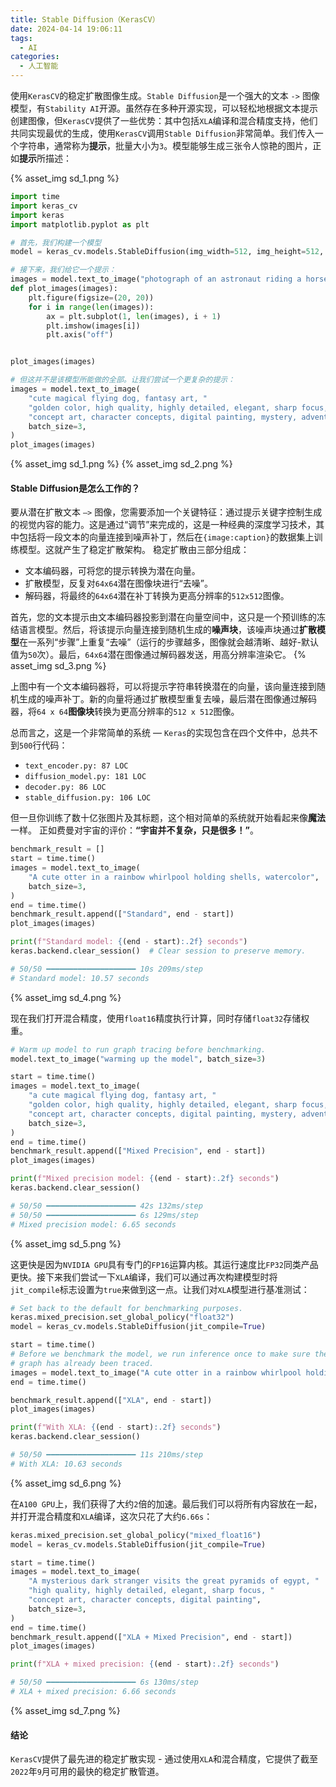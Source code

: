 ```yaml
---
title: Stable Diffusion（KerasCV）
date: 2024-04-14 19:06:11
tags:
  - AI
categories:
  - 人工智能
---
```


使用`KerasCV`的稳定扩散图像生成。`Stable Diffusion`是一个强大的文本 `->` 图像模型，有`Stability AI`开源。虽然存在多种开源实现，可以轻松地根据文本提示创建图像，但`KerasCV`提供了一些优势：其中包括`XLA`编译和混合精度支持，他们共同实现最优的生成，使用`KerasCV`调用`Stable Diffusion`非常简单。我们传入一个字符串，通常称为**提示**，批量大小为`3`。模型能够生成三张令人惊艳的图片，正如**提示**所描述：
<!-- more -->
{% asset_img sd_1.png %}

```python
import time
import keras_cv
import keras
import matplotlib.pyplot as plt

# 首先，我们构建一个模型
model = keras_cv.models.StableDiffusion(img_width=512, img_height=512, jit_compile=False)

# 接下来，我们给它一个提示：
images = model.text_to_image("photograph of an astronaut riding a horse", batch_size=3)
def plot_images(images):
    plt.figure(figsize=(20, 20))
    for i in range(len(images)):
        ax = plt.subplot(1, len(images), i + 1)
        plt.imshow(images[i])
        plt.axis("off")


plot_images(images)

# 但这并不是该模型所能做的全部。让我们尝试一个更复杂的提示：
images = model.text_to_image(
    "cute magical flying dog, fantasy art, "
    "golden color, high quality, highly detailed, elegant, sharp focus, "
    "concept art, character concepts, digital painting, mystery, adventure",
    batch_size=3,
)
plot_images(images)
```
{% asset_img sd_1.png %}
{% asset_img sd_2.png %}

#### Stable Diffusion是怎么工作的？

要从潜在扩散文本 `—>` 图像，您需要添加一个关键特征：通过提示关键字控制生成的视觉内容的能力。这是通过“调节”来完成的，这是一种经典的深度学习技术，其中包括将一段文本的向量连接到噪声补丁，然后在`{image:caption}`的数据集上训练模型。这就产生了稳定扩散架构。 稳定扩散由三部分组成：
- 文本编码器，可将您的提示转换为潜在向量。
- 扩散模型，反复对`64x64`潜在图像块进行“去噪”。
- 解码器，将最终的`64x64`潜在补丁转换为更高分辨率的`512x512`图像。

首先，您的文本提示由文本编码器投影到潜在向量空间中，这只是一个预训练的冻结语言模型。然后，将该提示向量连接到随机生成的**噪声块**，该噪声块通过**扩散模型**在一系列“步骤”上重复“去噪”（运行的步骤越多，图像就会越清晰、越好-默认值为`50`次）。最后，`64x64`潜在图像通过解码器发送，用高分辨率渲染它。
{% asset_img sd_3.png %}

上图中有一个文本编码器将，可以将提示字符串转换潜在的向量，该向量连接到随机生成的噪声补丁。新的向量将通过扩散模型重复去噪，最后潜在图像通过解码器，将`64 x 64`**图像块**转换为更高分辨率的`512 x 512`图像。

总而言之，这是一个非常简单的系统 — `Keras`的实现包含在四个文件中，总共不到`500`行代码：
- `text_encoder.py: 87 LOC`
- `diffusion_model.py: 181 LOC`
- `decoder.py: 86 LOC`
- `stable_diffusion.py: 106 LOC`

但一旦你训练了数十亿张图片及其标题，这个相对简单的系统就开始看起来像**魔法**一样。 正如费曼对宇宙的评价：**“宇宙并不复杂，只是很多！”**。
```python
benchmark_result = []
start = time.time()
images = model.text_to_image(
    "A cute otter in a rainbow whirlpool holding shells, watercolor",
    batch_size=3,
)
end = time.time()
benchmark_result.append(["Standard", end - start])
plot_images(images)

print(f"Standard model: {(end - start):.2f} seconds")
keras.backend.clear_session()  # Clear session to preserve memory.

# 50/50 ━━━━━━━━━━━━━━━━━━━━ 10s 209ms/step
# Standard model: 10.57 seconds
```
{% asset_img sd_4.png %}

现在我们打开混合精度，使用`float16`精度执行计算，同时存储`float32`存储权重。
```python
# Warm up model to run graph tracing before benchmarking.
model.text_to_image("warming up the model", batch_size=3)

start = time.time()
images = model.text_to_image(
    "a cute magical flying dog, fantasy art, "
    "golden color, high quality, highly detailed, elegant, sharp focus, "
    "concept art, character concepts, digital painting, mystery, adventure",
    batch_size=3,
)
end = time.time()
benchmark_result.append(["Mixed Precision", end - start])
plot_images(images)

print(f"Mixed precision model: {(end - start):.2f} seconds")
keras.backend.clear_session()

# 50/50 ━━━━━━━━━━━━━━━━━━━━ 42s 132ms/step
# 50/50 ━━━━━━━━━━━━━━━━━━━━ 6s 129ms/step
# Mixed precision model: 6.65 seconds
```
{% asset_img sd_5.png %}

这更快是因为`NVIDIA GPU`具有专门的`FP16`运算内核。其运行速度比`FP32`同类产品更快。接下来我们尝试一下`XLA`编译，我们可以通过再次构建模型时将`jit_compile`标志设置为`true`来做到这一点。让我们对`XLA`模型进行基准测试：
```python
# Set back to the default for benchmarking purposes.
keras.mixed_precision.set_global_policy("float32")
model = keras_cv.models.StableDiffusion(jit_compile=True)

start = time.time()
# Before we benchmark the model, we run inference once to make sure the TensorFlow
# graph has already been traced.
images = model.text_to_image("A cute otter in a rainbow whirlpool holding shells, watercolor",batch_size=3,)
end = time.time()

benchmark_result.append(["XLA", end - start])
plot_images(images)

print(f"With XLA: {(end - start):.2f} seconds")
keras.backend.clear_session()

# 50/50 ━━━━━━━━━━━━━━━━━━━━ 11s 210ms/step
# With XLA: 10.63 seconds
```
{% asset_img sd_6.png %}

在`A100 GPU`上，我们获得了大约`2`倍的加速。最后我们可以将所有内容放在一起，并打开混合精度和`XLA`编译，这次只花了大约`6.66s`：
```python
keras.mixed_precision.set_global_policy("mixed_float16")
model = keras_cv.models.StableDiffusion(jit_compile=True)

start = time.time()
images = model.text_to_image(
    "A mysterious dark stranger visits the great pyramids of egypt, "
    "high quality, highly detailed, elegant, sharp focus, "
    "concept art, character concepts, digital painting",
    batch_size=3,
)
end = time.time()
benchmark_result.append(["XLA + Mixed Precision", end - start])
plot_images(images)

print(f"XLA + mixed precision: {(end - start):.2f} seconds")

# 50/50 ━━━━━━━━━━━━━━━━━━━━ 6s 130ms/step
# XLA + mixed precision: 6.66 seconds
```
{% asset_img sd_7.png %}

#### 结论

`KerasCV`提供了最先进的稳定扩散实现 - 通过使用`XLA`和混合精度，它提供了截至`2022`年`9`月可用的最快的稳定扩散管道。

